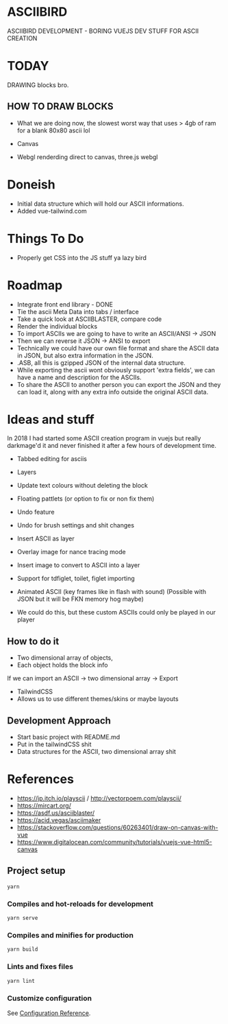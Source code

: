 # ASCIIBIRD

ASCIIBIRD DEVELOPMENT - BORING VUEJS DEV STUFF FOR ASCII CREATION

# TODAY

DRAWING blocks bro.

## HOW TO DRAW BLOCKS

* What we are doing now, the slowest worst way that uses > 4gb of ram for a blank 80x80 ascii lol

* Canvas

* Webgl renderding direct to canvas, three.js webgl

# Doneish

* Initial data structure which will hold our ASCII informations.
* Added vue-tailwind.com

# Things To Do

* Properly get CSS into the JS stuff ya lazy bird

# Roadmap

 * Integrate front end library - DONE
 * Tie the ascii Meta Data into tabs / interface
 * Take a quick look at ASCIIBLASTER, compare code
 * Render the individual blocks
 * To import ASCIIs we are going to have to write an ASCII/ANSI -> JSON
 * Then we can reverse it JSON -> ANSI to export
 * Technically we could have our own file format and share the ASCII data in JSON, but also extra information in the JSON.
  * .ASB, all this is gzipped JSON of the internal data structure.
  * While exporting the ascii wont obviously support 'extra fields', we can have a name and description for the ASCIIs.
  * To share the ASCII to another person you can export the JSON and they can load it, along with any extra info outside the original ASCII data.

# Ideas and stuff

In 2018 I had started some ASCII creation program in vuejs but really darkmage'd it and never finished it after a few hours of development time.

* Tabbed editing for asciis
* Layers
* Update text colours without deleting the block
* Floating pattlets (or option to fix or non fix them)
* Undo feature
* Undo for brush settings and shit changes
* Insert ASCII as layer
* Overlay image for nance tracing mode
* Insert image to convert to ASCII into a layer
* Support for tdfiglet, toilet, figlet importing

* Animated ASCII (key frames like in flash with sound) (Possible with JSON but it will be FKN memory hog maybe)
 * We could do this, but these custom ASCIIs could only be played in our player

## How to do it

* Two dimensional array of objects,
 * Each object holds the block info

If we can import an ASCII -> two dimensional array -> Export

* TailwindCSS
 * Allows us to use different themes/skins or maybe layouts

## Development Approach

* Start basic project with README.md
* Put in the tailwindCSS shit
* Data structures for the ASCII, two dimensional array shit

# References

* https://jp.itch.io/playscii / http://vectorpoem.com/playscii/
* https://mircart.org/
* https://asdf.us/asciiblaster/
* https://acid.vegas/asciimaker
* https://stackoverflow.com/questions/60263401/draw-on-canvas-with-vue
* https://www.digitalocean.com/community/tutorials/vuejs-vue-html5-canvas

## Project setup
```
yarn
```

### Compiles and hot-reloads for development
```
yarn serve
```

### Compiles and minifies for production
```
yarn build
```

### Lints and fixes files
```
yarn lint
```

### Customize configuration
See [Configuration Reference](https://cli.vuejs.org/config/).
